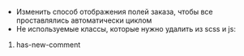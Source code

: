 - Изменить способ отображения полей заказа, чтобы все проставлялись автоматически циклом 
- Не используемые классы, которые нужно удалить из scss и js:
1. has-new-comment